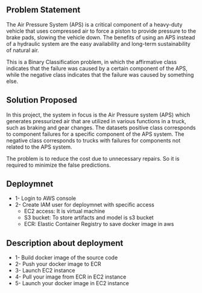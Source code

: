 ## Problem Statement
The Air Pressure System (APS) is a critical component of a heavy-duty vehicle that uses compressed air to force a piston to provide pressure to the brake pads, slowing the vehicle down. The benefits of using an APS instead of a hydraulic system are the easy availability and long-term sustainability of natural air.

This is a Binary Classification problem, in which the affirmative class indicates that the failure was caused by a certain component of the APS, while the negative class indicates that the failure was caused by something else.

## Solution Proposed
In this project, the system in focus is the Air Pressure system (APS) which generates pressurized air that are utilized in various functions in a truck, such as braking and gear changes. The datasets positive class corresponds to component failures for a specific component of the APS system. The negative class corresponds to trucks with failures for components not related to the APS system.

The problem is to reduce the cost due to unnecessary repairs. So it is required to minimize the false predictions.

## Deploymnet
- 1- Login to AWS console
- 2- Create IAM user for deploymnet with specific access
    - EC2 access: It is virtual machine
    - S3 bucket: To store artifacts and model is s3 bucket
    - ECR: Elastic Container Registry to save docker image in aws

## Description about deployment
- 1- Build docker image of the source code
- 2- Push your docker image to ECR
- 3- Launch EC2 instance
- 4- Pull your image from ECR in EC2 instance
- 5- Launch your docker image in EC2 instance


